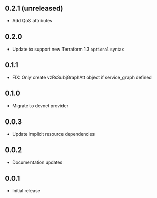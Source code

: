 ## 0.2.1 (unreleased)

- Add QoS attributes

## 0.2.0

- Update to support new Terraform 1.3 `optional` syntax

## 0.1.1

- FIX: Only create vzRsSubjGraphAtt object if service_graph defined

## 0.1.0

- Migrate to devnet provider

## 0.0.3

- Update implicit resource dependencies

## 0.0.2

- Documentation updates

## 0.0.1

- Initial release
